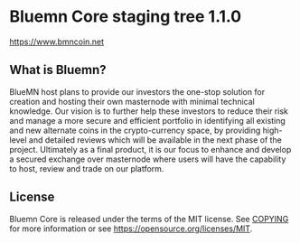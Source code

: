 Bluemn Core staging tree 1.1.0
===============================

https://www.bmncoin.net


What is Bluemn?
----------------

BlueMN host plans to provide our investors the one-stop solution for creation and hosting their own masternode with minimal technical knowledge. Our vision is to further help these investors to reduce their risk and manage a more secure and efficient portfolio in identifying all existing and new alternate coins in the crypto-currency space, by providing high-level and detailed reviews which will be available in the next phase of the project. Ultimately as a final product, it is our focus to enhance and develop a secured exchange over masternode where users will have the capability to host, review and trade on our platform.



License
-------

Bluemn Core is released under the terms of the MIT license. See [COPYING](COPYING) for more
information or see https://opensource.org/licenses/MIT.
